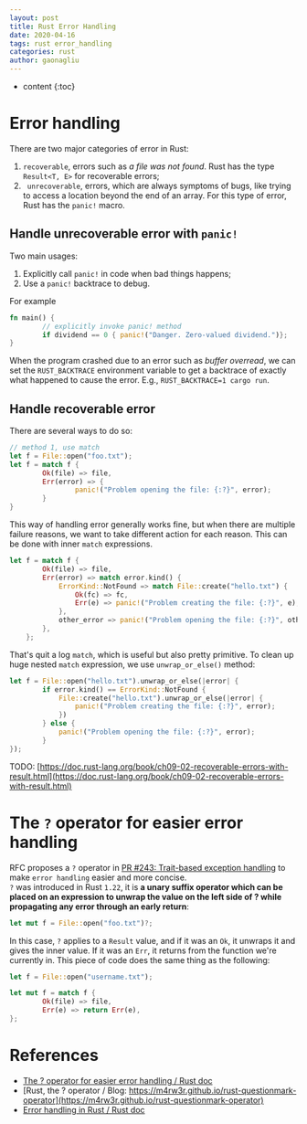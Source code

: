 ```yaml
---
layout: post
title: Rust Error Handling
date: 2020-04-16
tags: rust error_handling
categories: rust
author: gaonagliu
---
```

* content
{:toc}


# Error handling 
There are two major categories of error in Rust: 



1. `recoverable`, errors such as *a file was not found*.  Rust has the type `Result<T, E>` for recoverable errors; 
2. ` unrecoverable`, errors, which are always symptoms of bugs, like trying to access a location beyond the end of an array. For this type of error, Rust has the `panic!` macro. 

## Handle unrecoverable error with `panic!`
Two main usages: 
1. Explicitly call `panic!` in code when bad things happens; 
2. Use a `panic!` backtrace to debug.

For example 
```rust
fn main() {
        // explicitly invoke panic! method
        if dividend == 0 { panic!("Danger. Zero-valued dividend.")};
}
```

When the program crashed due to an error such as *buffer overread*, we can set the `RUST_BACKTRACE` environment variable to get a backtrace of exactly what happened to cause the error. E.g., `RUST_BACKTRACE=1 cargo run`. 

## Handle recoverable error 
There are several ways to do so:
```rust
// method 1, use match
let f = File::open("foo.txt"); 
let f = match f {
        Ok(file) => file, 
        Err(error) => {
                panic!("Problem opening the file: {:?}", error);
        }
}
``` 
This way of handling error generally works fine, but when there are multiple failure reasons, we want to take different action for each reason. This can be done with inner `match` expressions. 
```rust
let f = match f {
        Ok(file) => file,
        Err(error) => match error.kind() {
            ErrorKind::NotFound => match File::create("hello.txt") {
                Ok(fc) => fc,
                Err(e) => panic!("Problem creating the file: {:?}", e),
            },
            other_error => panic!("Problem opening the file: {:?}", other_error),
        },
    };
```
That's quit a log `match`, which is useful but also pretty primitive. To clean up huge nested `match` expression, we use `unwrap_or_else()` method:

```rust
let f = File::open("hello.txt").unwrap_or_else(|error| {
        if error.kind() == ErrorKind::NotFound {
            File::create("hello.txt").unwrap_or_else(|error| {
                panic!("Problem creating the file: {:?}", error);
            })
        } else {
            panic!("Problem opening the file: {:?}", error);
        }
});
```

TODO: [https://doc.rust-lang.org/book/ch09-02-recoverable-errors-with-result.html](https://doc.rust-lang.org/book/ch09-02-recoverable-errors-with-result.html)


# The `?` operator for easier error handling

 RFC proposes a `?` operator in [PR #243: Trait-based exception handling](https://github.com/rust-lang/rfcs/pull/243) to make `error handling` easier and more concise.  
 `?` was introduced in Rust `1.22`, it is **a unary suffix operator which can be placed on an expression to unwrap the value on the left side of ? while propagating any error through an early return**: 
 ```rust
 let mut f = File::open("foo.txt")?; 
 ```
In this case, `?` applies to a `Result` value, and if it was an `Ok`, it unwraps it and gives the inner value. If it was an `Err`, it returns from the function we're currently in. This piece of code does the same thing as the following:

```rust
let f = File::open("username.txt");

let mut f = match f {
        Ok(file) => file,
        Err(e) => return Err(e),
};
```
 

# References 
* [The ? operator for easier error handling / Rust doc](https://doc.rust-lang.org/edition-guide/rust-2018/error-handling-and-panics/the-question-mark-operator-for-easier-error-handling.html)
* [Rust, the ? operator / Blog: https://m4rw3r.github.io/rust-questionmark-operator](https://m4rw3r.github.io/rust-questionmark-operator)
* [Error handling in Rust / Rust doc](https://doc.rust-lang.org/book/ch09-01-unrecoverable-errors-with-panic.html)
